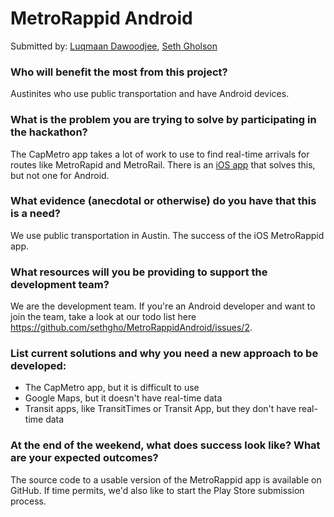 # MetroRappid Android

Submitted by: [Luqmaan Dawoodjee](https://github.com/luqmaan), [Seth Gholson](https://github.com/sethgho)


### Who will benefit the most from this project?

Austinites who use public transportation and have Android devices.


### What is the problem you are trying to solve by participating in the hackathon?

The CapMetro app takes a lot of work to use to find real-time arrivals for routes like MetroRapid and MetroRail. There is an [iOS app](https://github.com/luqmaan/MetroRappid) that solves this, but not one for Android.


### What evidence (anecdotal or otherwise) do you have that this is a need?

We use public transportation in Austin.
The success of the iOS MetroRappid app.


### What resources will you be providing to support the development team?

We are the development team. If you're an Android developer and want to join the team, take a look at our todo list here https://github.com/sethgho/MetroRappidAndroid/issues/2.


### List current solutions and why you need a new approach to be developed:

- The CapMetro app, but it is difficult to use
- Google Maps, but it doesn't have real-time data
- Transit apps, like TransitTimes or Transit App, but they don't have real-time data


### At the end of the weekend, what does success look like? What are your expected outcomes?

The source code to a usable version of the MetroRappid app is available on GitHub. If time permits, we'd also like to start the Play Store submission process.


